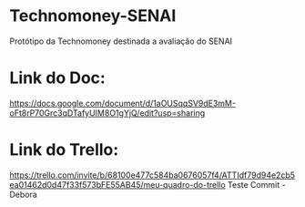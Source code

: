 # Technomoney-SENAI
Protótipo da Technomoney destinada a avaliação do SENAI


# Link do Doc: 
https://docs.google.com/document/d/1aOUSqqSV9dE3mM-oFt8rP70Grc3qDTafyUIM8O1gYjQ/edit?usp=sharing


# Link do Trello: 
https://trello.com/invite/b/68100e477c584ba0676057f4/ATTIdf79d94e2cb5ea01462d0d47f33f573bFE55AB45/meu-quadro-do-trello
Teste Commit - Debora
